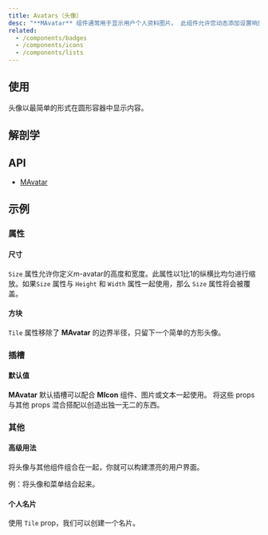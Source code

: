 ```yaml
---
title: Avatars（头像）
desc: "**MAvatar** 组件通常用于显示用户个人资料图片。 此组件允许您动态添加设置响应图像、图标和文字的边框半径。 `Tile` 变量可用来显示无边框半径的头像。"
related:
  - /components/badges
  - /components/icons
  - /components/lists
---
```


## 使用

头像以最简单的形式在圆形容器中显示内容。

<avatars-usage></avatars-usage>

## 解剖学

## API

- [MAvatar](/api/MAvatar)

## 示例

### 属性

#### 尺寸

`Size` 属性允许你定义m-avatar的高度和宽度。此属性以1比1的纵横比均匀进行缩放。如果`Size` 属性与 `Height` 和 `Width` 属性一起使用，那么 `Size` 属性将会被覆盖。

<example file="" />

#### 方块

`Tile` 属性移除了 **MAvatar** 的边界半径，只留下一个简单的方形头像。

<example file="" />

### 插槽

#### 默认值

**MAvatar** 默认插槽可以配合 **MIcon** 组件、图片或文本一起使用。 将这些 props与其他 props 混合搭配以创造出独一无二的东西。

<example file="" />

### 其他

#### 高级用法

将头像与其他组件组合在一起，你就可以构建漂亮的用户界面。

<example file="" />

例：将头像和菜单结合起来。

<example file="" />

#### 个人名片

使用 `Tile` prop，我们可以创建一个名片。

<example file="" />


